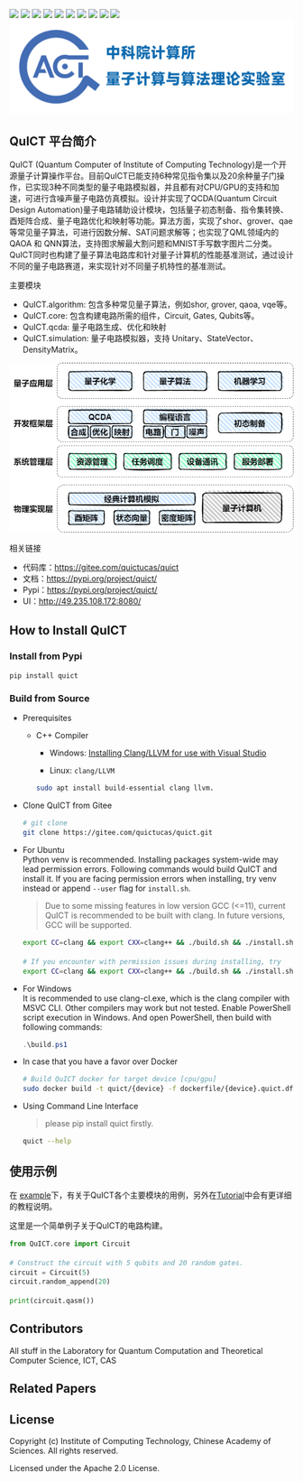 [![](https://img.shields.io/badge/license-Apache%202.0-lightgrey)](./LICENSE) ![](https://img.shields.io/badge/platform-windows_|_linux-lightgrey) ![](https://img.shields.io/badge/Python-3.7_|_3.8_|_3.9-blue) ![](https://img.shields.io/badge/version-v1.0.0-blue) ![](https://img.shields.io/badge/Docs-failed-red) [![](https://img.shields.io/badge/UI-Ready-gree)](http://49.235.108.172:8080/) ![](https://img.shields.io/badge/UnitTest-pass-gree) ![](https://img.shields.io/badge/Pypi-v1.0.0-blue) ![](https://img.shields.io/badge/Build-Clang++-orange) ![](https://img.shields.io/badge/Docker-CPU_|_GPU-orange)
![QuICT Logo](./docs/source/images/IMG_1986.PNG)

## QuICT 平台简介
QuICT (Quantum Computer of Institute of Computing Technology)是一个开源量子计算操作平台。目前QuICT已能支持6种常见指令集以及20余种量子门操作，已实现3种不同类型的量子电路模拟器，并且都有对CPU/GPU的支持和加速，可进行含噪声量子电路仿真模拟。设计并实现了QCDA(Quantum Circuit Design Automation)量子电路辅助设计模块，包括量子初态制备、指令集转换、酉矩阵合成、量子电路优化和映射等功能。算法方面，实现了shor、grover、qae等常见量子算法，可进行因数分解、SAT问题求解等；也实现了QML领域内的QAOA 和 QNN算法，支持图求解最大割问题和MNIST手写数字图片二分类。 QuICT同时也构建了量子算法电路库和针对量子计算机的性能基准测试，通过设计不同的量子电路赛道，来实现针对不同量子机特性的基准测试。

主要模块
- QuICT.algorithm: 包含多种常见量子算法，例如shor, grover, qaoa, vqe等。
- QuICT.core: 包含构建电路所需的组件，Circuit, Gates, Qubits等。
- QuICT.qcda: 量子电路生成、优化和映射
- QuICT.simulation: 量子电路模拟器，支持 Unitary、StateVector、DensityMatrix。

<div align=center><img src="./docs/source/images/img_overview.png"></div>

相关链接
- 代码库：https://gitee.com/quictucas/quict
- 文档：https://pypi.org/project/quict/
- Pypi：https://pypi.org/project/quict/
- UI：http://49.235.108.172:8080/

## How to Install QuICT

### Install from Pypi
```
pip install quict
```

### Build from Source

- Prerequisites
  - C++ Compiler
    - Windows: [Installing Clang/LLVM for use with Visual Studio](https://devblogs.microsoft.com/cppblog/clang-llvm-support-in-visual-studio/)

    - Linux: `clang/LLVM`
    ```sh
    sudo apt install build-essential clang llvm.
    ```

- Clone QuICT from Gitee
    ```sh
    # git clone
    git clone https://gitee.com/quictucas/quict.git
    ```
- For Ubuntu \
Python venv is recommended. Installing packages system-wide may lead permission errors. Following commands would build QuICT and install it. If you are facing permission errors when installing, try venv instead or append `--user` flag for `install.sh`.

    > Due to some missing features in low version GCC (<=11), current QuICT is recommended to be built with clang. In future versions, GCC will be supported.
    ```sh
    export CC=clang && export CXX=clang++ && ./build.sh && ./install.sh

    # If you encounter with permission issues during installing, try
    export CC=clang && export CXX=clang++ && ./build.sh && ./install.sh --user
    ```

- For Windows \
It is recommended to use clang-cl.exe, which is the clang compiler with MSVC CLI. Other compilers may work but not tested. Enable PowerShell script execution in Windows. And open PowerShell, then build with following commands:

    ```powershell
    .\build.ps1
    ```

- In case that you have a favor over Docker
    ```sh
    # Build QuICT docker for target device [cpu/gpu]
    sudo docker build -t quict/{device} -f dockerfile/{device}.quict.df .
    ```

- Using Command Line Interface
    > please pip install quict firstly.
    ```sh
    quict --help
    ```

## 使用示例
在 [example](./example)下，有关于QuICT各个主要模块的用例，另外在[Tutorial](https://gitee.com/quictucas/quict)中会有更详细的教程说明。

这里是一个简单例子关于QuICT的电路构建。

```python
from QuICT.core import Circuit

# Construct the circuit with 5 qubits and 20 random gates.
circuit = Circuit(5)
circuit.random_append(20)

print(circuit.qasm())
```

## Contributors
All stuff in the Laboratory for Quantum Computation and Theoretical Computer Science, ICT, CAS

## Related Papers


## License

Copyright (c) Institute of Computing Technology, Chinese Academy of Sciences. All rights reserved.

Licensed under the Apache 2.0 License.
